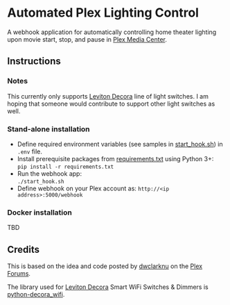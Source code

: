 # Automated Plex Lighting Control
A webhook application for automatically controlling home theater lighting upon movie start, stop, 
and pause in [Plex Media Center](http://plex.tv).  

## Instructions

### Notes
This currently only supports [Leviton Decora](http://www.leviton.com/en/products/lighting-controls/decora-smart-with-wifi) 
line of light switches.  I am hoping that someone would contribute to support other light switches as well.

### Stand-alone installation

* Define required environment variables (see samples in [start_hook.sh](start_hook.sh)) in `.env` file.
* Install prerequisite packages from [requirements.txt](requirements.txt) using Python 3+:  
`pip install -r requirements.txt`
* Run the webhook app:  
`./start_hook.sh`
* Define webhook on your Plex account as: `http://<ip address>:5000/webhook`

### Docker installation
TBD

## Credits

This is based on the idea and code posted by [dwclarknu](https://forums.plex.tv/t/rel-control-leviton-lights/275873) 
on the [Plex Forums](https://forums.plex.tv).  

The library used for [Leviton Decora](http://www.leviton.com/en/products/lighting-controls/decora-smart-with-wifi) 
Smart WiFi Switches &amp; Dimmers is [python-decora_wifi](https://github.com/tlyakhov/python-decora_wifi).
